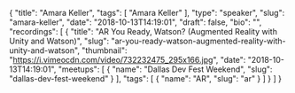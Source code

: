 {
  "title": "Amara Keller",
  "tags": [
    "Amara Keller"
  ],
  "type": "speaker",
  "slug": "amara-keller",
  "date": "2018-10-13T14:19:01",
  "draft": false,
  "bio": "",
  "recordings": [
    {
      "title": "AR You Ready, Watson? (Augmented Reality with Unity and Watson)",
      "slug": "ar-you-ready-watson-augmented-reality-with-unity-and-watson",
      "thumbnail": "https://i.vimeocdn.com/video/732232475_295x166.jpg",
      "date": "2018-10-13T14:19:01",
      "meetups": [
        {
          "name": "Dallas Dev Fest Weekend",
          "slug": "dallas-dev-fest-weekend"
        }
      ],
      "tags": [
        {
          "name": "AR",
          "slug": "ar"
        }
      ]
    }
  ]
}